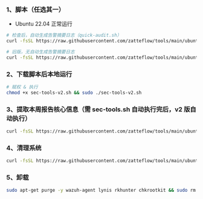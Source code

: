 ### 1、脚本（任选其一）

- Ubuntu 22.04 正常运行

```bash
# 检查后，自动生成告警摘要日志（quick-audit.sh） 
curl -fsSL https://raw.githubusercontent.com/zatteflow/tools/main/ubuntu/sh/sec-tools-v2.sh | sudo bash

# 旧版，无自动生成告警摘要日志
curl -fsSL https://raw.githubusercontent.com/zatteflow/tools/main/ubuntu/sh/sec-tools.sh | sudo bash
```

### 2、下载脚本后本地运行

```bash
# 赋权 & 执行
chmod +x sec-tools-v2.sh && sudo ./sec-tools-v2.sh
```

### 3、提取本周报告核心信息（需 sec-tools.sh 自动执行完后，v2 版自动执行）

```bash
curl -fsSL https://raw.githubusercontent.com/zatteflow/tools/main/ubuntu/sh/quick-audit.sh | sudo bash
```

### 4、清理系统

```bash
curl -fsSL https://raw.githubusercontent.com/zatteflow/tools/main/ubuntu/sh/clear.sh | sudo bash
```

### 5、卸载

```bash
sudo apt-get purge -y wazuh-agent lynis rkhunter chkrootkit && sudo rm -rf /var/ossec /etc/ossec-init.conf /var/log/weekly-sec /usr/local/bin/weekly-sec.sh && sudo rm -f /etc/apt/sources.list.d/wazuh.list /etc/apt/trusted.gpg.d/wazuh.gpg && sudo crontab -l 2>/dev/null | grep -v '/usr/local/bin/weekly-sec.sh' | sudo crontab - || true
```
